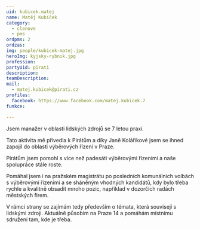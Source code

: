 ```yaml
---
uid: kubicek.matej
name: Matěj Kubíček
category:
  - clenove
  - pms
ordpms: 2
ordzas: 
img: people/kubicek-matej.jpg
heroImg: kyjsky-rybnik.jpg
profession: 
partyUid: pirati
description: 
teamDescription:
mail:
  - matej.kubicek@pirati.cz
profiles:
  facebook: https://www.facebook.com/matej.kubicek.7
funkce:

---
```


Jsem manažer v oblasti lidských zdrojů se 7 letou praxí.

Tato aktivita mě přivedla k Pirátům a díky Janě Koláříkové jsem se ihned zapojil do oblasti výběrových řízení v Praze.

Pirátům jsem pomohl s více než padesáti výběrovými řízeními a naše spolupráce stále roste.

Pomáhal jsem i na pražském magistrátu po posledních komunálních volbách s výběrovými řízeními a se sháněným vhodných kandidátů, kdy bylo třeba rychle a kvalitně obsadit mnoho pozic, například v dozorčích radách městských firem.

V rámci strany se zajímám tedy především o témata, která souvisejí s lidskými zdroji. Aktuálně působím na Praze 14 a pomáhám místnímu sdružení tam, kde je třeba. 
